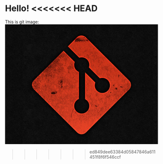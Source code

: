 Hello!
<<<<<<< HEAD
=======

This is git image:
![git](https://github.com/stampy363/git_test/blob/master/new_image/gitimage.png)
>>>>>>> ed849dee63384d05847846a611451f8f6f546ccf
